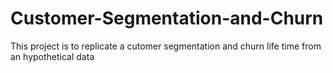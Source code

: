 # Customer-Segmentation-and-Churn
This project is to replicate a cutomer segmentation and churn life time from an hypothetical data

